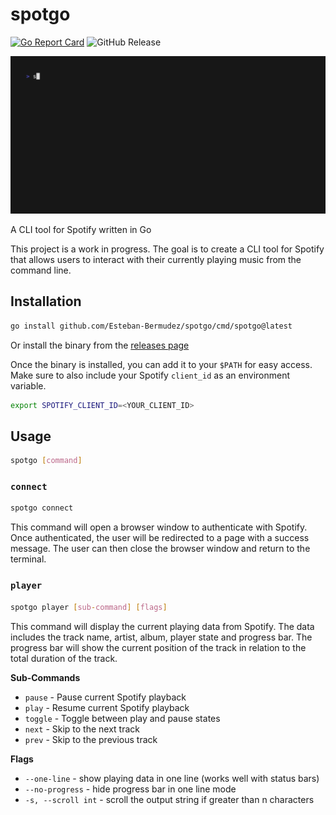 # spotgo
[![Go Report Card](https://goreportcard.com/badge/github.com/Esteban-Bermudez/spotgo)](https://goreportcard.com/report/github.com/Esteban-Bermudez/spotgo)
![GitHub Release](https://img.shields.io/github/v/release/Esteban-Bermudez/spotgo)

![Example](./assets/player.gif)

A CLI tool for Spotify written in Go

This project is a work in progress. The goal is to create a CLI tool for Spotify that allows users to interact with their currently playing music from the command line.

## Installation
```bash
go install github.com/Esteban-Bermudez/spotgo/cmd/spotgo@latest
```
Or install the binary from the [releases page](https://github.com/Esteban-Bermudez/spotgo/releases)

Once the binary is installed, you can add it to your `$PATH` for easy access.
Make sure to also include your Spotify `client_id` as an environment variable.
```bash
export SPOTIFY_CLIENT_ID=<YOUR_CLIENT_ID>
```

## Usage
```bash
spotgo [command]
```

### `connect`
```bash
spotgo connect
```
This command will open a browser window to authenticate with Spotify. Once authenticated, the user will be redirected to
a page with a success message. The user can then close the browser window and return to the terminal.

### `player`
```bash
spotgo player [sub-command] [flags]
```
This command will display the current playing data from Spotify. The data includes the track name, artist, album,
player state and progress bar. The progress bar will show the current position of the track in relation to the total duration of the
track.

**Sub-Commands**
- `pause` - Pause current Spotify playback
- `play` - Resume current Spotify playback
- `toggle` - Toggle between play and pause states
- `next` - Skip to the next track
- `prev` - Skip to the previous track

**Flags**
- `--one-line` - show playing data in one line (works well with status bars)
- `--no-progress` - hide progress bar in one line mode
- `-s, --scroll int` - scroll the output string if greater than n characters
